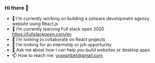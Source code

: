 ### Hi there 👋

- 🔭 I’m currently working on building a sotware development agency website using React.js
- 🌱 I’m currently learning Full stack open 2020 https://fullstackopen.com/en 
- 👯 I’m looking to collaborate on React projects
- 🤔 I’m looking for an internship or job opportunity
- 💬 Ask me about how I can help you build websites or desktop apps
- 📫 How to reach me: yosephbet@gmail.com 

